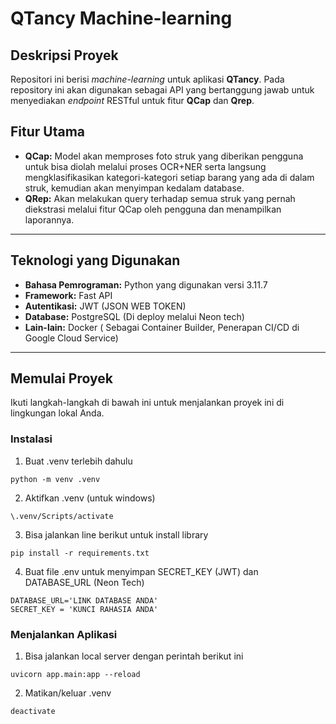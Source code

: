 # QTancy Machine-learning

## Deskripsi Proyek
Repositori ini berisi *machine-learning* untuk aplikasi **QTancy**. Pada repository ini akan digunakan sebagai API yang bertanggung jawab untuk menyediakan *endpoint* RESTful untuk fitur **QCap** dan **Qrep**.

## Fitur Utama
* **QCap:** Model akan memproses foto struk yang diberikan pengguna untuk bisa diolah melalui proses OCR+NER serta langsung mengklasifikasikan kategori-kategori setiap barang yang ada di dalam struk, kemudian akan menyimpan kedalam database.
* **QRep:** Akan melakukan query terhadap semua struk yang pernah diekstrasi melalui fitur QCap oleh pengguna dan menampilkan laporannya. 

---

## Teknologi yang Digunakan

* **Bahasa Pemrograman:** Python yang digunakan versi 3.11.7
* **Framework:** Fast API
* **Autentikasi:** JWT (JSON WEB TOKEN)
* **Database:** PostgreSQL (Di deploy melalui Neon tech)
* **Lain-lain:** Docker ( Sebagai Container Builder, Penerapan CI/CD di Google Cloud Service)

---

## Memulai Proyek

Ikuti langkah-langkah di bawah ini untuk menjalankan proyek ini di lingkungan lokal Anda.

### Instalasi  
1. Buat .venv terlebih dahulu
  ```
  python -m venv .venv 
  ```

2. Aktifkan .venv (untuk windows)
  ```
  \.venv/Scripts/activate
  ```

3. Bisa jalankan line berikut untuk install library
  ```
  pip install -r requirements.txt
  ```

4. Buat file .env untuk menyimpan SECRET_KEY (JWT) dan DATABASE_URL (Neon Tech)
  ```
  DATABASE_URL='LINK DATABASE ANDA'
  SECRET_KEY = 'KUNCI RAHASIA ANDA'
  ```

### Menjalankan Aplikasi

1. Bisa jalankan local server dengan perintah berikut ini
  ```
  uvicorn app.main:app --reload
  ```

2. Matikan/keluar .venv
  ```
  deactivate
  ```

